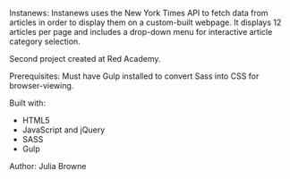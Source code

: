 Instanews:
Instanews uses the New York Times API to fetch data from articles in order to display them on a custom-built webpage. It displays 12 articles per page and includes a drop-down menu for interactive article category selection.

Second project created at Red Academy.


Prerequisites:
Must have Gulp installed to convert Sass into CSS for browser-viewing.


Built with:
- HTML5
- JavaScript and jQuery
- SASS
- Gulp


Author:
Julia Browne
